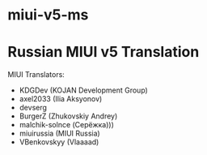miui-v5-ms
==========
Russian MIUI v5 Translation
==========

MIUI Translators:
 - KDGDev (KOJAN Development Group)
 - axel2033 (Ilia Aksyonov)
 - devserg
 - BurgerZ (Zhukovskiy Andrey)
 - malchik-solnce (Серёжка)))
 - miuirussia (MIUI Russia)
 - VBenkovskyy (Vlaaaad)
